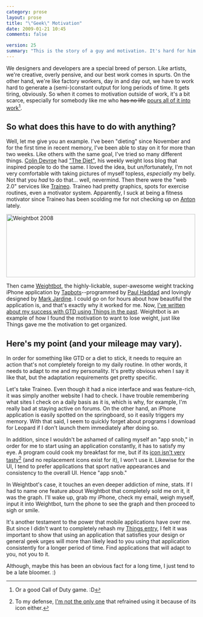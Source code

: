 ```yaml
---
category: prose
layout: prose
title: "\"Geek\" Motivation"
date: 2009-01-21 10:45
comments: false

version: 25
summary: "This is the story of a guy and motivation. It's hard for him to find any outside of working (and a good number of times while working). However, after finding the motivation to diet and keep dieting for almost three months, he's found that a source of motivation can come from satisfying some basic designer geek urges."
---
```


We designers and developers are a special breed of person. Like artists, we're creative, overly pensive, and our best work comes in spurts. On the other hand, we're like factory workers, day in and day out, we have to work hard to generate a (semi-)constant output for long periods of time. It gets tiring, obviously. So when it comes to motivation outside of work, it's a bit scarce, especially for somebody like me who <del>has no life</del> <ins>[pours all of it into work][11]</ins>[^1].

## So what does this have to do with anything?

Well, let me give you an example. I've been "dieting" since November and for the first time in recent memory, I've been able to stay on it for more than two weeks. Like others with the same goal, I've tried so many different things. [Colin Devroe][1] had ["The Diet"][2], his weekly weight loss blog that inspired people to do the same. I loved the idea, but un/fortunately, I'm not very comfortable with taking pictures of myself topless, *especially* my belly. Not that you *had* to do that... well, nevermind. Then there were the "web 2.0" services like [Traineo][3]. Traineo had pretty graphics, spots for exercise routines, even a motivator system. Apparently, I suck at being a fitness motivator since Traineo has been scolding me for not checking up on [Anton][4] lately.

[<img src="http://farm4.static.flickr.com/3232/3156662364_f6b54faee7.jpg" width="500" height="167" alt="Weightbot 2008" />][12]

Then came [Weightbot][5], the highly-lickable, super-awesome weight tracking iPhone application by [Tapbots][6]--programmed by [Paul Haddad][7] and lovingly designed by [Mark Jardine][8]. I could go on for hours about how beautiful the application is, and that's exactly why it worked for me. Now, [I've written about my success with GTD using Things in the past][9]. Weightbot is an example of how I found the motivation to want to lose weight, just like Things gave me the motivation to get organized.

## Here's my point (and your mileage may vary).

In order for something like GTD or a diet to stick, it needs to require an action that's not completely foreign to my daily routine. In other words, it needs to adapt to me and my personality. It's pretty obvious when I say it like that, but the adaptation  requirements get pretty specific.

Let's take Traineo. Even though it had a nice interface and was feature-rich, it was simply another website I had to check. I have trouble remembering what sites I check on a daily basis as it is, which is why, for example, I'm really bad at staying active on forums. On the other hand, an iPhone application is easily spotted on the springboard, so it easily triggers my memory. With that said, I seem to quickly forget about programs I download for Leopard if I don't launch them immediately after doing so.

In addition, since I wouldn't be ashamed of calling myself an "app snob," in order for me to start using an application constantly, it has to satisfy my eye. A program could cook my breakfast for me, but if its [icon isn't very tasty][10][^2] (and no replacement icons exist for it), I won't use it. Likewise for the UI, I tend to prefer applications that sport native appearances and consistency to the overall UI. Hence "app snob."

In Weightbot's case, it touches an even deeper addiction of mine, stats. If I had to name one feature about Weightbot that completely sold me on it, it was the graph. I'll wake up, grab my iPhone, check my email, weigh myself, input it into Weightbot, turn the phone to see the graph and then proceed to sigh or smile.

It's another testament to the power that mobile applications have over me. But since I didn't want to completely rehash my [Things entry][9], I felt it was important to show that using an application that satisfies your design or general geek urges will more than likely lead to you using that application consistently for a longer period of time. Find applications that will adapt to you, not you to it.

Although, maybe this has been an obvious fact for a long time, I just tend to be a late bloomer. :)

[^1]: Or a good Call of Duty game. :D
[^2]: To my defense, [I'm not the only one](http://tincorporated.com) that refrained using it because of its icon either.

[1]: http://cdevroe.com/
[2]: http://cdevroe.com/the-diet/
[3]: http://traineo.com/
[4]: http://antonpeck.com/
[5]: http://tapbots.com/weightbot/
[6]: http://tapbots.com/about/
[7]: http://pth.com/
[8]: http://markjardine.com/
[9]: http://avalonstar.com/blog/2008/jul/15/mobile-assimilation/
[10]: http://agilewebsolutions.com/products/1Password
[11]: http://www.flickr.com/photos/avalonstar/3215676637/
[12]: http://www.flickr.com/photos/avalonstar/3156662364/
